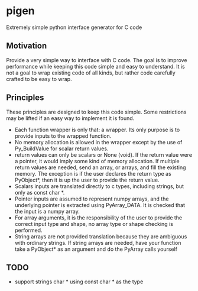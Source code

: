# pigen
Extremely simple python interface generator for C code

Motivation
----------

Provide a very simple way to interface with C code.  The goal is to improve
performance while keeping this code simple and easy to understand.  It is not a
goal to wrap existing code of all kinds, but rather code carefully crafted to
be easy to wrap.

Principles
----------

These principles are designed to keep this code simple.  Some restrictions may
be lifted if an easy way to implement it is found.

- Each function wrapper is only that: a wrapper.  Its only 
  purpose is to provide inputs to the wrapped function.
- No memory allocation is allowed in the wrapper except by the use
  of Py_BuildValue for scalar return values.
- return values can only be scalars or None (void).  If the
  return value were a pointer, it would imply some kind
  of memory allocation. If multiple return values are needed,
  send an array, or arrays, and fill the existing memory.
  The exception is if the
  user declares the return type as PyObject*, then it is
  up the user to provide the return value.
- Scalars inputs are translated directly to c types, including
  strings, but only as const char *.
- Pointer inputs are assumed to represent numpy arrays, and the
  underlying pointer is extracted using PyArray_DATA.  It is
  checked that the input is a numpy array.
- For array arguments, it is the responsibility of the user to provide the correct
  input type and shape, no array type or shape checking is performed.
- String arrays are not provided translation because they are ambiguous
  with ordinary strings.  If string arrays are needed, have your
  function take a PyObject* as an argument and do the PyArray
  calls yourself

TODO
-------
- support strings char * using const char * as the type
